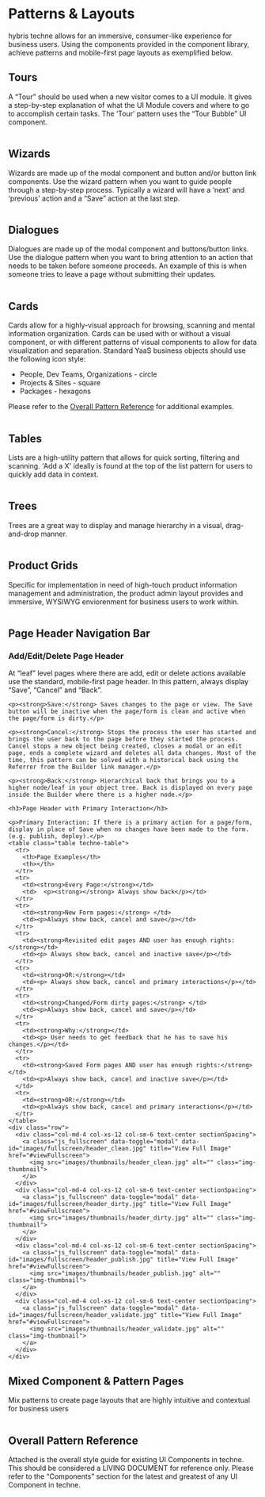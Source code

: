 <!--SIDENAVCONFIG
	{
		"showLeftNav": true,
		"navigation": [
      {
        "text": "Tours",
        "id": "#patterns-tours"
      },
      {
        "text": "Wizards",
        "id": "#patterns-wizard"
      },
      {
        "text": "Dialogues",
        "id": "#patterns-Dialogues"
      },
      {
        "text": "Cards",
        "id": "#patterns-cards"
      },
			{
				"text": "Tables",
				"id": "#patterns-tables"
			},
      {
        "text": "Trees",
        "id": "#patterns-trees"
      },
      {
        "text": "Product Grids",
        "id": "#patterns-retail-product-grids"
      },
      {
        "text": "Page Header Navigation Bar",
        "id": "#page-header-navigation-bar"
      },
      {
        "text": "Mixed Component & Pattern Pages",
        "id": "#patterns-mixed-pattern-pages"
      },  
      {
        "text": "Overall Style Reference",
        "id": "#patterns-overall-pattern-reference"
      }
    ]
	}
-->
<!---
{
  "text": "First Contact",
  "id": "#patterns-first"
},
{
  "text": "Standard Add/Edit/Delete Page Header",
  "id": "#patterns-header"
},
{
  "text": "Tables",
  "id": "#patterns-tables"
},
 --->
<div class="kss-patterns-page container-fluid">
  <div class="row">
    <h1>Patterns & Layouts</h1>
    <p>hybris techne allows for an immersive, consumer-like experience for business users. Using the components provided in the component library, achieve patterns and mobile-first page layouts as exemplified below.</p>
  </div>
  <section id="patterns-tours" class="kss-page">
    <h2>Tours</h2>
    <p>A “Tour” should be used when a new visitor comes to a UI module.  It gives a step-by-step explanation of what the UI Module covers and where to go to accomplish certain tasks.  The ‘Tour’ pattern uses the “Tour Bubble” UI component.</p>
    <div class="row">
      <div class="col-md-4 col-xs-12 col-sm-6 text-center sectionSpacing">
        <a class="js_fullscreen" data-toggle="modal" data-id="images/fullscreen/tour_mobile.png" title="View Full Image" href="#viewFullscreen">
          <img src="images/thumbnails/tour_mobile.jpg" alt="" class="img-thumbnail">
        </a>
      </div>
      <div class="col-md-4 col-xs-12 col-sm-6 text-center sectionSpacing">
        <a class="js_fullscreen" data-toggle="modal" data-id="images/fullscreen/Tour_desktop_1.jpg" title="View Full Image" href="#viewFullscreen">
          <img src="images/thumbnails/Tour_desktop_1.jpg" alt="" class="img-thumbnail">
        </a>
      </div>
      <div class="col-md-4 col-xs-12 col-sm-6 text-center sectionSpacing">
        <a class="js_fullscreen" data-toggle="modal" data-id="images/fullscreen/Tour_desktop_2.jpg" title="View Full Image" href="#viewFullscreen">
          <img src="images/thumbnails/Tour_desktop_1.jpg" alt="" class="img-thumbnail">
        </a>
      </div>
    </div>
  </section>
  <!---
  <section id="patterns-card-pages" class="kss-page">
    <h2>First Contact</h2>
    <p>“First Contact” should be used when someone comes to a page that has no data yet.  The ‘First Contact’ pattern uses the Inline Help component but defaults to ‘all on’ until the user initiates closing the help. </p>

    <div class="row">
      <div class="col-md-4 col-xs-12 col-sm-6 text-center sectionSpacing">
        (screen shot coming soon)
      </div>
    </div>
  </section>
  --->
  <section id="patterns-wizard" class="kss-page">
    <h2>Wizards</h2>
    <p>Wizards are made up of the modal component and button and/or button link components. Use the wizard pattern when you want to guide people through a step-by-step process. Typically a wizard will have a ‘next’ and ‘previous’ action and a “Save” action at the last step. </p>
    <div class="row">
      <div class="col-md-4 col-xs-12 col-sm-6 text-center sectionSpacing">
        <a class="js_fullscreen" data-toggle="modal" data-id="images/fullscreen/wizard-desktop.jpg" title="View Full Image" href="#viewFullscreen">
          <img src="images/thumbnails/wizard.jpg" alt="" class="img-thumbnail">
        </a>
      </div>
      <div class="col-md-4 col-xs-12 col-sm-6 text-center sectionSpacing">
        <a class="js_fullscreen" data-toggle="modal" data-id="images/fullscreen/wizard_mobile.png" title="View Full Image" href="#viewFullscreen">
          <img src="images/thumbnails/wizard_mobile.jpg" alt="" class="img-thumbnail">
        </a>
      </div>
    </div>
  </section>
  <section id="patterns-Dialogues" class="kss-page">
    <h2>Dialogues</h2>
    <p>Dialogues are made up of the modal component and buttons/button links. Use the dialogue pattern when you want to bring attention to an action that needs to be taken before someone proceeds.  An example of this is when someone tries to leave a page without submitting their updates. </p>
    <div class="row">
      <div class="col-md-4 col-xs-12 col-sm-6 text-center sectionSpacing">
        <a class="js_fullscreen" data-toggle="modal" data-id="images/fullscreen/Dialogues.jpg" title="View Full Image" href="#viewFullscreen">
          <img src="images/thumbnails/Dialogues.jpg" alt="" class="img-thumbnail">
        </a>
      </div>
    </div>
  </section>
  <!---
  <section id="patterns-tables" class="kss-page">
    <h2>Tables</h2>
    <p></p>
    <div class="row">
      <div class="col-md-4 col-xs-12 col-sm-6 text-center sectionSpacing">
        (screen shot coming soon)
      </div>
    </div>
  </section>
  --->
  <section id="patterns-cards" class="kss-page">
    <h2>Cards</h2>
    <p>Cards allow for a highly-visual approach for browsing, scanning and mental information organization. Cards can be used with or without a visual component, or with different patterns of visual components to allow for data visualization and separation. Standard YaaS business objects should use the following icon style:</p>
    <ul>
      <li>People, Dev Teams, Organizations - circle</li>
      <li>Projects & Sites - square</li>
      <li>Packages - hexagons</li>
    </ul>
    <p>Please refer to the <a href="#patterns-overall-pattern-reference">Overall Pattern Reference</a> for additional examples.</p>
    <div class="row">
      <div class="col-md-4 col-xs-12 col-sm-6 text-center sectionSpacing">
        <a class="js_fullscreen" data-toggle="modal" data-id="images/fullscreen/cards-Packages.jpg" title="View Full Image" href="#viewFullscreen">
          <img src="images/thumbnails/cards-Packages.jpg" alt="" class="img-thumbnail">
        </a>
      </div>
      <div class="col-md-4 col-xs-12 col-sm-6 text-center sectionSpacing">
        <a class="js_fullscreen" data-toggle="modal" data-id="images/fullscreen/cards-team_Members.jpg" title="View Full Image" href="#viewFullscreen">
          <img src="images/thumbnails/cards-team_Members.jpg" alt="" class="img-thumbnail">
        </a>
      </div>
      <div class="col-md-4 col-xs-12 col-sm-6 text-center sectionSpacing">
        <a class="js_fullscreen" data-toggle="modal" data-id="images/fullscreen/cards-mobile.png" title="View Full Image" href="#viewFullscreen">
          <img src="images/thumbnails/Cards-mobile.jpg" alt="" class="img-thumbnail">
        </a>
      </div>
    </div>
  </section>
  <section id="patterns-tables" class="kss-page">
    <h2>Tables</h2>
    <p>Lists are a high-utility pattern that allows for quick sorting, filtering and scanning. 'Add a X' ideally is found at the top of the list pattern for users to quickly add data in context. </p>
    <div class="row">
      <div class="col-md-4 col-xs-12 col-sm-6 text-center sectionSpacing">
        <a class="js_fullscreen" data-toggle="modal" data-id="images/fullscreen/list-team_Members.jpg" title="View Full Image" href="#viewFullscreen">
          <img src="images/thumbnails/list-team_Members.jpg" alt="" class="img-thumbnail">
        </a>
      </div>
      <div class="col-md-4 col-xs-12 col-sm-6 text-center sectionSpacing">
        <a class="js_fullscreen" data-toggle="modal" data-id="images/fullscreen/list-Packages.jpg" title="View Full Image" href="#viewFullscreen">
          <img src="images/thumbnails/lists-Packages.jpg" alt="" class="img-thumbnail">
        </a>
      </div>
      <div class="col-md-4 col-xs-12 col-sm-6 text-center sectionSpacing">
        <a class="js_fullscreen" data-toggle="modal" data-id="images/fullscreen/table_mobile.png" title="View Full Image" href="#viewFullscreen">
          <img src="images/thumbnails/table_mobile.jpg" alt="" class="img-thumbnail">
        </a>
      </div>
    </div>
  </section>
  <section id="patterns-trees" class="kss-page">
    <h2>Trees</h2>
    <p>Trees are a great way to display and manage hierarchy in a visual, drag-and-drop manner.</p>
    <div class="row">
      <div class="col-md-4 col-xs-12 col-sm-6 text-center sectionSpacing">
        <a class="js_fullscreen" data-toggle="modal" data-id="images/fullscreen/Trees_desktop.jpg" title="View Full Image" href="#viewFullscreen">
          <img src="images/thumbnails/Trees_desktop.jpg" alt="" class="img-thumbnail">
        </a>
      </div>
      <div class="col-md-4 col-xs-12 col-sm-6 text-center sectionSpacing">
        <a class="js_fullscreen" data-toggle="modal" data-id="images/fullscreen/Trees_mobile.png" title="View Full Image" href="#viewFullscreen">
          <img src="images/thumbnails/Trees_mobile.jpg" alt="" class="img-thumbnail">
        </a>
      </div>
    </div>
  </section>
  <section id="patterns-retail-product-grids" class="kss-page">
    <h2>Product Grids</h2>
    <p>Specific for implementation in need of high-touch product information management and administration, the product admin layout provides and immersive, WYSIWYG enviorenment for business users to work within.</p>
    <div class="row">
      <div class="col-md-4 col-xs-12 col-sm-6 text-center sectionSpacing">
        <a class="js_fullscreen" data-toggle="modal" data-id="images/fullscreen/Products_desktop.jpg" title="View Full Image" href="#viewFullscreen">
          <img src="images/thumbnails/Products_desktop.jpg" alt="" class="img-thumbnail">
        </a>
      </div>
      <div class="col-md-4 col-xs-12 col-sm-6 text-center sectionSpacing">
        <a class="js_fullscreen" data-toggle="modal" data-id="images/fullscreen/Products_tablet.png" title="View Full Image" href="#viewFullscreen">
          <img src="images/thumbnails/Products_tablet.jpg" alt="" class="img-thumbnail">
        </a>
      </div>
      <div class="col-md-4 col-xs-12 col-sm-6 text-center sectionSpacing">
        <a class="js_fullscreen" data-toggle="modal" data-id="images/fullscreen/products-mobile.png" title="View Full Image" href="#viewFullscreen">
          <img src="images/thumbnails/Products-mobile.jpg" alt="" class="img-thumbnail">
        </a>
      </div>
    </div>
  </section>
  <section id="page-header-navigation-bar" class="kss-page">
    <h2>Page Header Navigation Bar</h2>
    <h3>Add/Edit/Delete Page Header</h3>
    <p>At “leaf” level pages where there are add, edit or delete actions available use the standard, mobile-first page header. In this pattern, always display “Save”, “Cancel” and “Back”.
    </p>

    <p><strong>Save:</strong> Saves changes to the page or view. The Save button will be inactive when the page/form is clean and active when the page/form is dirty.</p>

    <p><strong>Cancel:</strong> Stops the process the user has started and brings the user back to the page before they started the process. Cancel stops a new object being created, closes a modal or an edit page, ends a complete wizard and deletes all data changes. Most of the time, this pattern can be solved with a historical back using the Referrer from the Builder link manager.</p>

    <p><strong>Back:</strong> Hierarchical back that brings you to a higher node/leaf in your object tree. Back is displayed on every page inside the Builder where there is a higher node.</p>

    <h3>Page Header with Primary Interaction</h3>

    <p>Primary Interaction: If there is a primary action for a page/form, display in place of Save when no changes have been made to the form. (e.g. publish, deploy).</p>
    <table class="table techne-table">
      <tr>
        <th>Page Examples</th>
        <th></th>
      </tr>
      <tr>
        <td><strong>Every Page:</strong></td>
        <td>  <p><strong></strong> Always show back</p></td>
      </tr>
      <tr>
        <td><strong>New Form pages:</strong> </td>
        <td><p>Always show back, cancel and save</p></td>
      </tr>
      <tr>
        <td><strong>Revisited edit pages AND user has enough rights:</strong></td>
        <td><p> Always show back, cancel and inactive save</p></td>
      </tr>
      <tr>
        <td><strong>OR:</strong></td>
        <td><p> Always show back, cancel and primary interactions</p></td>
      </tr>
      <tr>
        <td><strong>Changed/Form dirty pages:</strong> </td>
        <td><p>Always show back, cancel and save</p></td>
      </tr>
      <tr>
        <td><strong>Why:</strong></td>
        <td><p> User needs to get feedback that he has to save his changes.</p></td>
      </tr>
      <tr>
        <td><strong>Saved Form pages AND user has enough rights:</strong></td>
        <td><p>Always show back, cancel and inactive save</p></td>
      </td>
      <tr>
        <td><strong>OR:</strong></td>
        <td><p>Always show back, cancel and primary interactions</p></td>
      </tr>
    </table>
    <div class="row">
      <div class="col-md-4 col-xs-12 col-sm-6 text-center sectionSpacing">
        <a class="js_fullscreen" data-toggle="modal" data-id="images/fullscreen/header_clean.jpg" title="View Full Image" href="#viewFullscreen">
          <img src="images/thumbnails/header_clean.jpg" alt="" class="img-thumbnail">
        </a>
      </div>
      <div class="col-md-4 col-xs-12 col-sm-6 text-center sectionSpacing">
        <a class="js_fullscreen" data-toggle="modal" data-id="images/fullscreen/header_dirty.jpg" title="View Full Image" href="#viewFullscreen">
          <img src="images/thumbnails/header_dirty.jpg" alt="" class="img-thumbnail">
        </a>
      </div>
      <div class="col-md-4 col-xs-12 col-sm-6 text-center sectionSpacing">
        <a class="js_fullscreen" data-toggle="modal" data-id="images/fullscreen/header_publish.jpg" title="View Full Image" href="#viewFullscreen">
          <img src="images/thumbnails/header_publish.jpg" alt="" class="img-thumbnail">
        </a>
      </div>
      <div class="col-md-4 col-xs-12 col-sm-6 text-center sectionSpacing">
        <a class="js_fullscreen" data-toggle="modal" data-id="images/fullscreen/header_validate.jpg" title="View Full Image" href="#viewFullscreen">
          <img src="images/thumbnails/header_validate.jpg" alt="" class="img-thumbnail">
        </a>
      </div>
    </div>

  </section>
  <section id="patterns-mixed-pattern-pages" class="kss-page">
    <h2>Mixed Component & Pattern Pages</h2>
    <p>Mix patterns to create page layouts that are highly intuitive and contextual for business users</p>
    <div class="row">
      <div class="col-md-4 col-xs-12 col-sm-6 text-center sectionSpacing">
        <a class="js_fullscreen" data-toggle="modal" data-id="images/fullscreen/MixedPatterns_Package.jpg" title="View Full Image" href="#viewFullscreen">
          <img src="images/thumbnails/MixedPatterns_Package.jpg" alt="" class="img-thumbnail">
        </a>
      </div>
      <div class="col-md-4 col-xs-12 col-sm-6 text-center sectionSpacing">
        <a class="js_fullscreen" data-toggle="modal" data-id="images/fullscreen/MixedPatterns_Organization.jpg" title="View Full Image" href="#viewFullscreen">
          <img src="images/thumbnails/MixedPatterns_Organization.jpg" alt="" class="img-thumbnail">
        </a>
      </div>
      <div class="col-md-4 col-xs-12 col-sm-6 text-center sectionSpacing">
        <a class="js_fullscreen" data-toggle="modal" data-id="images/fullscreen/ProjectDetails-mobile.png" title="View Full Image" href="#viewFullscreen">
          <img src="images/thumbnails/ProjectDetails-mobile.png" alt="" class="img-thumbnail">
        </a>
      </div>
    </div>
  </section>
  <!---
  <section id="patterns-header" class="kss-page">
    <h2>Standard Add/Edit/Delete Page Header</h2>
    <p>At “leaf” level pages where there are add, edit or delete actions available use the standard, mobile-first page header. In this pattern, always display “Save”, “Cancel” and “Back”. </p>
    <ul>
      <li><strong>“Save”</strong> commits adds or updates.</li>
      <li><strong>“Cancel”</strong> discards any updates in progress and brings the person back to the previous page they were on; acting as a historical “back”.</li>
      <li><strong>“Back”</strong>  in the left navigation and button link act as a hierarchical ‘back’. </li>
      <li><strong>NOTE:</strong> It is standard practice to use the dialog pattern to warn people if they try and leave a CRUD operations page without saving their updates.</li>
    </ul>
    <div class="row">
      <div class="col-md-4 col-xs-12 col-sm-6 text-center sectionSpacing">
        <a class="js_fullscreen" data-toggle="modal" data-id="images/fullscreen/standard-header.jpg" title="View Full Image" href="#viewFullscreen">
          <img src="images/thumbnails/standard-header.jpg" alt="" class="img-thumbnail">
        </a>
      </div>
      <div class="col-md-4 col-xs-12 col-sm-6 text-center sectionSpacing">
        <a class="js_fullscreen" data-toggle="modal" data-id="images/fullscreen/standard-header_mobile.png" title="View Full Image" href="#viewFullscreen">
          <img src="images/thumbnails/standard-header_mobile.jpg" alt="" class="img-thumbnail">
        </a>
      </div>
    </div>
  </section>
  --->
  <section id="patterns-overall-pattern-reference" class="kss-page">
    <h2>Overall Pattern Reference</h2>
    <p>Attached is the overall style guide for existing UI Components in techne.  This should be considered a LIVING DOCUMENT for reference only.  Please refer to the “Components” section for the latest and greatest of any UI Component in techne.</p>
    <div class="row">
      <div class="col-md-4 col-xs-12 col-sm-6 text-center sectionSpacing">
        <a class="js_fullscreen" data-toggle="modal" data-id="images/fullscreen/techne_styles.png" title="View Full Image" href="#viewFullscreen">
          <img src="images/thumbnails/techne_styles.jpg" alt="" class="img-thumbnail">
        </a>
      </div>
    </div>
  </section>
  <div class="modal fade bs-example-modal-lg" id="viewFullscreen">
    <div class="modal-dialog modal-lg">
      <div class="modal-content">
        <div>
          <img src="" class="showFullscreen">
        </div>
      </div>
    </div>
  </div>    
</div>
